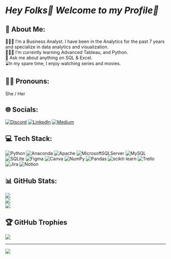 # *Hey Folks👋 Welcome to my Profile🫡*

<!--
**TheDataGenie/TheDataGenie** is a ✨ _special_ ✨ repository because its `README.md` (this file) appears on your GitHub profile.

Here are some ideas to get you started:

- 🔭 I’m currently working on ...
- 🌱 I’m currently learning ...
- 👯 I’m looking to collaborate on ...
- 🤔 I’m looking for help with ...
- 💬 Ask me about ...
- 📫 How to reach me: ...
- 😄 Pronouns: ...
- ⚡ Fun fact: ...
-->

## 💫 About Me:
👩🏻‍💻 I’m a Business Analyst. I have been in the Analytics for the past 7 years and specialize in data analytics and visualization.<br> 👩🏻‍🏫 I’m currently learning Advanced Tableau, and Python.<br> 💬 Ask me about anything on SQL & Excel.<br>⌛In my spare time, I enjoy watching series and movies.

## 👧🏻 Pronouns:
She / Her

## 🌐 Socials:
[![Discord](https://img.shields.io/badge/Discord-%237289DA.svg?logo=discord&logoColor=white)](https://discord.gg/Tosd#1971) [![LinkedIn](https://img.shields.io/badge/LinkedIn-%230077B5.svg?logo=linkedin&logoColor=white)](https://linkedin.com/in/soma-dey-663137168/) [![Medium](https://img.shields.io/badge/Medium-12100E?logo=medium&logoColor=white)](https://medium.com/@@deysoma94) 

## 💻 Tech Stack:
![Python](https://img.shields.io/badge/python-3670A0?style=plastic&logo=python&logoColor=ffdd54) ![Anaconda](https://img.shields.io/badge/Anaconda-%2344A833.svg?style=plastic&logo=anaconda&logoColor=white) ![Apache](https://img.shields.io/badge/apache-%23D42029.svg?style=plastic&logo=apache&logoColor=white) ![MicrosoftSQLServer](https://img.shields.io/badge/Microsoft%20SQL%20Sever-CC2927?style=plastic&logo=microsoft%20sql%20server&logoColor=white) ![MySQL](https://img.shields.io/badge/mysql-%2300f.svg?style=plastic&logo=mysql&logoColor=white) ![SQLite](https://img.shields.io/badge/sqlite-%2307405e.svg?style=plastic&logo=sqlite&logoColor=white) 	![Figma](https://img.shields.io/badge/figma-%23F24E1E.svg?style=plastic&logo=figma&logoColor=white) ![Canva](https://img.shields.io/badge/Canva-%2300C4CC.svg?style=plastic&logo=Canva&logoColor=white) ![NumPy](https://img.shields.io/badge/numpy-%23013243.svg?style=plastic&logo=numpy&logoColor=white) ![Pandas](https://img.shields.io/badge/pandas-%23150458.svg?style=plastic&logo=pandas&logoColor=white) ![scikit-learn](https://img.shields.io/badge/scikit--learn-%23F7931E.svg?style=plastic&logo=scikit-learn&logoColor=white) ![Trello](https://img.shields.io/badge/Trello-%23026AA7.svg?style=plastic&logo=Trello&logoColor=white) ![Jira](https://img.shields.io/badge/jira-%230A0FFF.svg?style=plastic&logo=jira&logoColor=white) ![Notion](https://img.shields.io/badge/Notion-%23000000.svg?style=plastic&logo=notion&logoColor=white)
## 📊 GitHub Stats:
![](https://github-readme-stats.vercel.app/api?username=TheDataGenie&theme=midnight-purple&hide_border=false&include_all_commits=true&count_private=true)<br/>
![](https://github-readme-streak-stats.herokuapp.com/?user=TheDataGenie&theme=midnight-purple&hide_border=false)<br/>
![](https://github-readme-stats.vercel.app/api/top-langs/?username=TheDataGenie&theme=midnight-purple&hide_border=false&include_all_commits=true&count_private=true&layout=compact)

## 🏆 GitHub Trophies
![](https://github-profile-trophy.vercel.app/?username=TheDataGenie&theme=discord&no-frame=false&no-bg=false&margin-w=4)

---
[![](https://visitcount.itsvg.in/api?id=TheDataGenie&icon=0&color=8)](https://visitcount.itsvg.in)

<!-- Proudly created with GPRM ( https://gprm.itsvg.in ) -->
